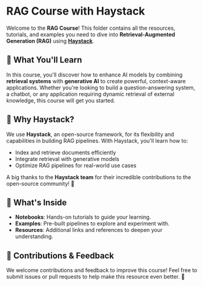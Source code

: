# RAG Course with Haystack

Welcome to the **RAG Course**! This folder contains all the resources, tutorials, and examples you need to dive into **Retrieval-Augmented Generation (RAG)** using **[Haystack](https://github.com/deepset-ai/haystack)**.

## 🚀 What You'll Learn

In this course, you'll discover how to enhance AI models by combining **retrieval systems** with **generative AI** to create powerful, context-aware applications. Whether you're looking to build a question-answering system, a chatbot, or any application requiring dynamic retrieval of external knowledge, this course will get you started.

## 🌟 Why Haystack?

We use **Haystack**, an open-source framework, for its flexibility and capabilities in building RAG pipelines. With Haystack, you'll learn how to:

- Index and retrieve documents efficiently
- Integrate retrieval with generative models
- Optimize RAG pipelines for real-world use cases

A big thanks to the **Haystack team** for their incredible contributions to the open-source community! 🙌

## 📁 What's Inside

- **Notebooks**: Hands-on tutorials to guide your learning.  
- **Examples**: Pre-built pipelines to explore and experiment with.  
- **Resources**: Additional links and references to deepen your understanding.  

## 🤝 Contributions & Feedback

We welcome contributions and feedback to improve this course! Feel free to submit issues or pull requests to help make this resource even better. 🚀

